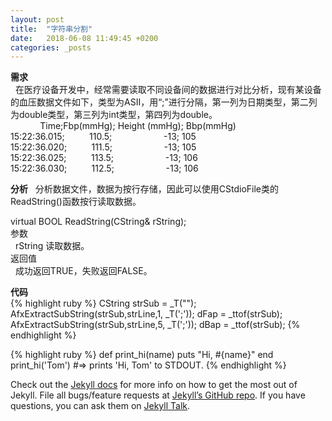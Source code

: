 ```yaml
---
layout: post
title:  "字符串分割"
date:   2018-06-08 11:49:45 +0200
categories: _posts
---
```

**需求**  
&nbsp;&nbsp;在医疗设备开发中，经常需要读取不同设备间的数据进行对比分析，现有某设备的血压数据文件如下，类型为ASII，用“;”进行分隔，第一列为日期类型，第二列为double类型，第三列为int类型，第四列为double。  
&nbsp;&nbsp;&nbsp;&nbsp;&nbsp;&nbsp;&nbsp;&nbsp;&nbsp;&nbsp;&nbsp;&nbsp;Time;Fbp(mmHg); Height (mmHg); Bbp(mmHg)  
15:22:36.015;&nbsp;&nbsp;&nbsp;&nbsp;&nbsp;&nbsp;&nbsp;&nbsp;&nbsp;&nbsp;110.5;&nbsp;&nbsp;&nbsp;&nbsp;&nbsp;&nbsp;&nbsp;&nbsp;&nbsp;&nbsp;&nbsp;&nbsp;&nbsp;&nbsp;&nbsp;&nbsp;&nbsp;&nbsp;&nbsp;&nbsp;&nbsp;-13; 105  
15:22:36.020;&nbsp;&nbsp;&nbsp;&nbsp;&nbsp;&nbsp;&nbsp;&nbsp;&nbsp;&nbsp;111.5;&nbsp;&nbsp;&nbsp;&nbsp;&nbsp;&nbsp;&nbsp;&nbsp;&nbsp;&nbsp;&nbsp;&nbsp;&nbsp;&nbsp;&nbsp;&nbsp;&nbsp;&nbsp;&nbsp;&nbsp;&nbsp;-13; 105  
15:22:36.025;&nbsp;&nbsp;&nbsp;&nbsp;&nbsp;&nbsp;&nbsp;&nbsp;&nbsp;&nbsp;113.5;&nbsp;&nbsp;&nbsp;&nbsp;&nbsp;&nbsp;&nbsp;&nbsp;&nbsp;&nbsp;&nbsp;&nbsp;&nbsp;&nbsp;&nbsp;&nbsp;&nbsp;&nbsp;&nbsp;&nbsp;&nbsp;-13; 106  
15:22:36.030;&nbsp;&nbsp;&nbsp;&nbsp;&nbsp;&nbsp;&nbsp;&nbsp;&nbsp;&nbsp;112.5;&nbsp;&nbsp;&nbsp;&nbsp;&nbsp;&nbsp;&nbsp;&nbsp;&nbsp;&nbsp;&nbsp;&nbsp;&nbsp;&nbsp;&nbsp;&nbsp;&nbsp;&nbsp;&nbsp;&nbsp;&nbsp;-13; 106  

**分析**
&nbsp;&nbsp;分析数据文件，数据为按行存储，因此可以使用CStdioFile类的ReadString()函数按行读取数据。  

virtual BOOL ReadString(CString& rString);  
参数  
&nbsp;&nbsp;rString 读取数据。  
返回值  
&nbsp;&nbsp;成功返回TRUE，失败返回FALSE。




**代码**  
{% highlight ruby %}
CString strSub = _T(\"\");
AfxExtractSubString(strSub,strLine,1, _T(\';\'));
dFap = _ttof(strSub);
AfxExtractSubString(strSub,strLine,5, _T(\';\'));
dBap = _ttof(strSub);
{% endhighlight %}

{% highlight ruby %}
def print_hi(name)
  puts "Hi, #{name}"
end
print_hi('Tom')
#=> prints 'Hi, Tom' to STDOUT.
{% endhighlight %}

Check out the [Jekyll docs][jekyll-docs] for more info on how to get the most out of Jekyll. File all bugs/feature requests at [Jekyll’s GitHub repo][jekyll-gh]. If you have questions, you can ask them on [Jekyll Talk][jekyll-talk].

[jekyll-docs]: http://jekyllrb.com/docs/home
[jekyll-gh]:   https://github.com/jekyll/jekyll
[jekyll-talk]: https://talk.jekyllrb.com/
